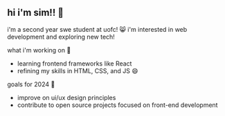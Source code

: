 ## hi i'm sim!! 👋

i'm a second year swe student at uofc! 😸 i'm interested in web development and exploring new tech!

what i'm working on 🌱
- learning frontend frameworks like React
- refining my skills in HTML, CSS, and JS 😄

goals for 2024 💢
- improve on ui/ux design principles
- contribute to open source projects focused on front-end development
